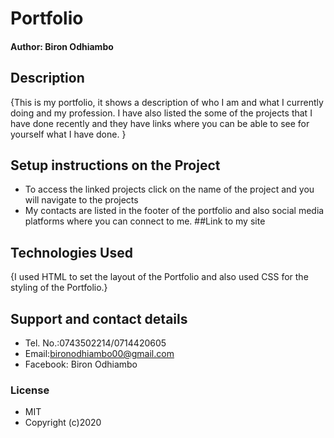 # Portfolio
#### Author: Biron Odhiambo
## Description
{This is my portfolio, it shows a description of who I am and what I currently doing and my profession. I have also listed the some of the projects that I have done recently and they have links where you can be able to see for yourself what I have done. }
## Setup instructions on the Project
* To access the linked projects click on the name of the project and you will navigate to the projects
* My contacts are listed in the footer of the portfolio and also social media platforms where you can connect to me.
##Link to my site

## Technologies Used
{I used HTML to set the layout of the Portfolio and also used CSS for the styling of the Portfolio.}
## Support and contact details
* Tel. No.:0743502214/0714420605
* Email:bironodhiambo00@gmail.com
* Facebook: Biron Odhiambo
### License
* MIT
* Copyright (c)2020
